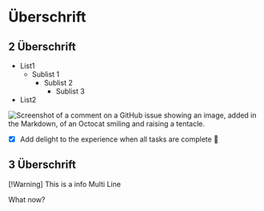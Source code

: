# Überschrift

## 2 Überschrift

- List1
    - Sublist 1
        - Sublist 2
            - Sublist 3
- List2

![Screenshot of a comment on a GitHub issue showing an image, added in the Markdown, of an Octocat smiling and raising a tentacle.](https://myoctocat.com/assets/images/base-octocat.svg)


- [X] Add delight to the experience when all tasks are complete :tada:

## 3 Überschrift

[!Warning]
This is a info
Multi Line

What now?